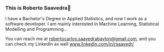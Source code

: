 ### This is Roberto Saavedra👋

I have a Bachelor's Degree in Applied Statistics, and now I work as a software developer. I am mainly interested in Machine Learning, Statistical Modelling and Programming...

You can reach me at robertocarlos.saavedrabaylon@gmail.com, and you can check my LinkedIn as well www.linkedin.com/in/rsaavedr/
<!--
**robertosaavedr/robertosaavedr** is a ✨ _special_ ✨ repository because its `README.md` (this file) appears on your GitHub profile.

Here are some ideas to get you started:

- 🔭 I’m currently working on ...
- 🌱 I’m currently learning ...
- 👯 I’m looking to collaborate on ...
- 🤔 I’m looking for help with ...
- 💬 Ask me about ...
- 📫 How to reach me: ...
- 😄 Pronouns: ...
- ⚡ Fun fact: ...
-->
